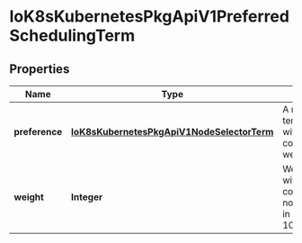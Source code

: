 
# IoK8sKubernetesPkgApiV1PreferredSchedulingTerm

## Properties
Name | Type | Description | Notes
------------ | ------------- | ------------- | -------------
**preference** | [**IoK8sKubernetesPkgApiV1NodeSelectorTerm**](IoK8sKubernetesPkgApiV1NodeSelectorTerm.md) | A node selector term, associated with the corresponding weight. | 
**weight** | **Integer** | Weight associated with matching the corresponding nodeSelectorTerm, in the range 1-100. | 



